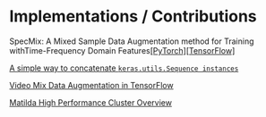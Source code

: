 # Implementations / Contributions

SpecMix: A Mixed Sample Data Augmentation method for Training withTime-Frequency Domain Features[\[PyTorch\]](https://github.com/anas-r-dev/specmix-pytorch)[\[TensorFlow\]](https://github.com/anas-r-dev/specmix-tensorflow)

[A simple way to concatenate `keras.utils.Sequence instances`](https://github.com/anas-r-dev/concatenate-keras-sequence)

[Video Mix Data Augmentation in TensorFlow](https://github.com/anas-r-dev/video-mix-tensorflow)

[Matilda High Performance Cluster Overview](https://github.com/anas-r-dev/MATILDA-OU)
